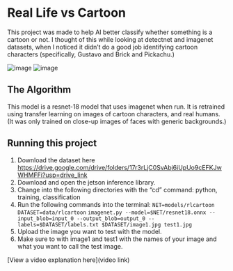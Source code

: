 # Real Life vs Cartoon

 This project was made to help AI better classify whether something is a cartoon or not. I thought of this while looking at detectnet and imagenet datasets, when I noticed it didn’t do a good job identifying cartoon characters (specifically, Gustavo and Brick and Pickachu.) 

![image](https://drive.google.com/uc?export=view&id=1paQu9f7k0uln1RfIcuDAe9eC_Da-dwGK)
![image](https://drive.google.com/uc?export=view&id=18lbPdOKdZAYvj6KySvk2IYN28EBL12Rh)

## The Algorithm

This model is a resnet-18 model that uses imagenet when run. It is retrained using transfer learning on images of cartoon characters, and real humans. (It was only trained on close-up images of faces with generic backgrounds.)

## Running this project

1. Download the dataset here https://drive.google.com/drive/folders/17r3rLjC0SvAbj6iUpUo9cEFKJwWHMFFi?usp=drive_link
2. Download and open the jetson inference library.
3. Change into the following directories with the “cd” command: python, training, classification
4. Run the following commands into the terminal:
```NET=models/rlcartoon```
```DATASET=data/rlcartoon```
```imagenet.py --model=$NET/resnet18.onnx --input_blob=input_0 --output_blob=output_0 --labels=$DATASET/labels.txt $DATASET/image1.jpg test1.jpg```
7. Upload the image you want to test with the model.
8. Make sure to with image1 and test1 with the names of your image and what you want to call the test image.

[View a video explanation here](video link)

